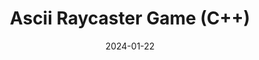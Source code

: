 ---
draft: false
title: Ascii Raycaster Game (C++)
description: "An ascii-based raycaster running in C++"
date: 2024-01-22
tags: ["C++", "Game Design", "Raycasting", "Multi-threading", "Pathfinding", "Maze Generation"]
url: /articles/raycaster1.0
---